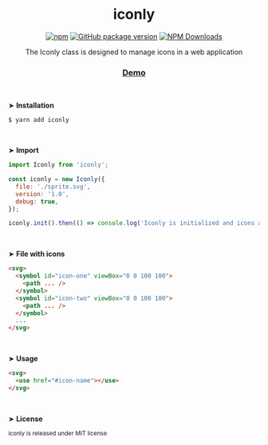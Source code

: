 <div align="center">
<br>

<h1>iconly</h1>

[![npm](https://img.shields.io/npm/v/iconly.svg?colorB=brightgreen)](https://www.npmjs.com/package/iconly)
[![GitHub package version](https://img.shields.io/github/package-json/v/ux-ui-pro/iconly.svg)](https://github.com/ux-ui-pro/iconly)
[![NPM Downloads](https://img.shields.io/npm/dm/iconly.svg?style=flat)](https://www.npmjs.org/package/iconly)

<p>The Iconly class is designed to manage icons in a web application</p>
<h3><a href="https://codepen.io/ux-ui/pen/zYmyqWR">Demo</a></h3>

</div>
<br>

&#10148; **Installation**

```
$ yarn add iconly
```

<br>

&#10148; **Import**

```javascript
import Iconly from 'iconly';
```

```javascript
const iconly = new Iconly({
  file: './sprite.svg',
  version: '1.0',
  debug: true,
});

iconly.init().then(() => console.log('Iconly is initialized and icons are loaded.'));
```
<br>

&#10148; **File with icons**

```HTML
<svg>
  <symbol id="icon-one" viewBox="0 0 100 100">
    <path ... />
  </symbol>
  <symbol id="icon-two" viewBox="0 0 100 100">
    <path ... />
  </symbol>
  ...
</svg>
```
<br>

&#10148; **Usage**

```HTML
<svg>
  <use href="#icon-name"></use>
</svg>
```
<br>

&#10148; **License**

<sup>iconly is released under MIT license</sup>
